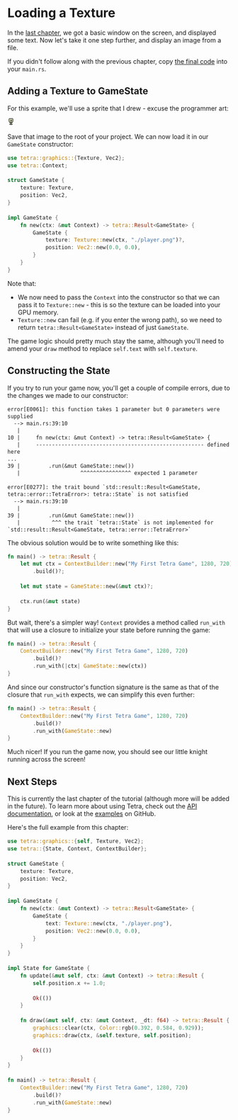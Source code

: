 # Loading a Texture

In the [last chapter](./getting-started.md), we got a basic window on the screen, and displayed some text. Now let's take it one step further, and display an image from a file.

If you didn't follow along with the previous chapter, copy [the final code](getting-started.md#next-steps) into your `main.rs`.

## Adding a Texture to GameState

For this example, we'll use a sprite that I drew - excuse the programmer art:

[![A terrible pixel art knight.](./player.png)](./player.png)

Save that image to the root of your project. We can now load it in our `GameState` constructor:

```rust ,noplaypen
use tetra::graphics::{Texture, Vec2};
use tetra::Context;

struct GameState {
    texture: Texture,
    position: Vec2,
}

impl GameState {
    fn new(ctx: &mut Context) -> tetra::Result<GameState> {
        GameState {
            texture: Texture::new(ctx, "./player.png")?,
            position: Vec2::new(0.0, 0.0),
        }
    }
}
```

Note that:

* We now need to pass the `Context` into the constructor so that we can pass it to `Texture::new` - this is so the texture can be loaded into your GPU memory.
* `Texture::new` can fail (e.g. if you enter the wrong path), so we need to return `tetra::Result<GameState>` instead of just `GameState`.

The game logic should pretty much stay the same, although you'll need to amend your `draw` method to replace `self.text` with `self.texture`.

## Constructing the State

If you try to run your game now, you'll get a couple of compile errors, due to the changes we made to our constructor:

```
error[E0061]: this function takes 1 parameter but 0 parameters were supplied
  --> main.rs:39:10
   |
10 |     fn new(ctx: &mut Context) -> tetra::Result<GameState> {
   |     ----------------------------------------------------- defined here
...
39 |         .run(&mut GameState::new())
   |                   ^^^^^^^^^^^^^^^^ expected 1 parameter

error[E0277]: the trait bound `std::result::Result<GameState, tetra::error::TetraError>: tetra::State` is not satisfied
  --> main.rs:39:10
   |
39 |         .run(&mut GameState::new())
   |          ^^^ the trait `tetra::State` is not implemented for `std::result::Result<GameState, tetra::error::TetraError>`
```

The obvious solution would be to write something like this:

```rust ,noplaypen
fn main() -> tetra::Result {
    let mut ctx = ContextBuilder::new("My First Tetra Game", 1280, 720)
        .build()?;

    let mut state = GameState::new(&mut ctx)?;

    ctx.run(&mut state)
}
```

But wait, there's a simpler way! `Context` provides a method called `run_with` that will use a closure to initialize your state before running the game:

```rust ,noplaypen
fn main() -> tetra::Result {
    ContextBuilder::new("My First Tetra Game", 1280, 720)
        .build()?
        .run_with(|ctx| GameState::new(ctx))
}
```

And since our constructor's function signature is the same as that of the closure that `run_with` expects, we can simplify this even further:

```rust ,noplaypen
fn main() -> tetra::Result {
    ContextBuilder::new("My First Tetra Game", 1280, 720)
        .build()?
        .run_with(GameState::new)
}
```

Much nicer! If you run the game now, you should see our little knight running across the screen!

## Next Steps

This is currently the last chapter of the tutorial (although more will be added in the future). To learn more about using Tetra, check out the [API documentation](https://docs.rs/tetra/), or look at the [examples](https://github.com/17cupsofcoffee/tetra/tree/master/examples) on GitHub.

Here's the full example from this chapter:

```rust ,noplaypen
use tetra::graphics::{self, Texture, Vec2};
use tetra::{State, Context, ContextBuilder};

struct GameState {
    texture: Texture,
    position: Vec2,
}

impl GameState {
    fn new(ctx: &mut Context) -> tetra::Result<GameState> {
        GameState {
            text: Texture::new(ctx, "./player.png"),
            position: Vec2::new(0.0, 0.0),
        }
    }
}

impl State for GameState {
    fn update(&mut self, ctx: &mut Context) -> tetra::Result {
        self.position.x += 1.0;

        Ok(())
    }

    fn draw(&mut self, ctx: &mut Context, _dt: f64) -> tetra::Result {
        graphics::clear(ctx, Color::rgb(0.392, 0.584, 0.929));
        graphics::draw(ctx, &self.texture, self.position);

        Ok(())
    }
}

fn main() -> tetra::Result {
    ContextBuilder::new("My First Tetra Game", 1280, 720)
        .build()?
        .run_with(GameState::new)
}
```